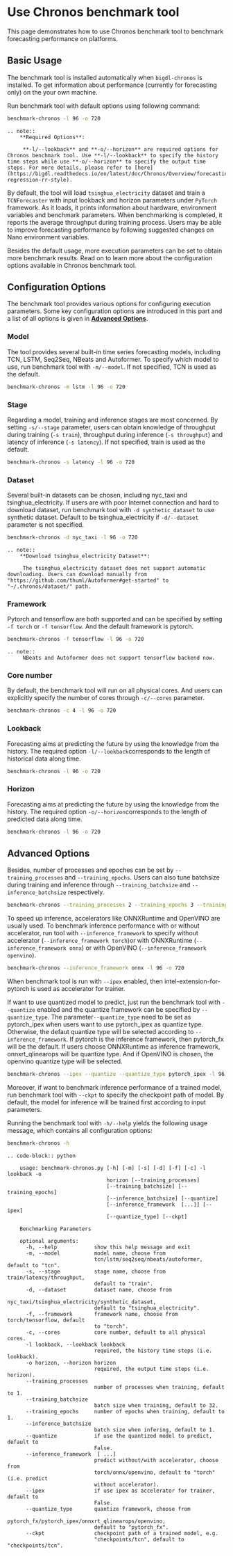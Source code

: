 # Use Chronos benchmark tool
This page demonstrates how to use Chronos benchmark tool to benchmark forecasting performance on platforms.

## Basic Usage
The benchmark tool is installed automatically when `bigdl-chronos` is installed. To get information about performance (currently for forecasting only) on the your own machine.

Run benchmark tool with default options using following command:
```bash
benchmark-chronos -l 96 -o 720
```
```eval_rst
.. note::
    **Required Options**:

     **-l/--lookback** and **-o/--horizon** are required options for Chronos benchmark tool. Use **-l/--lookback** to specify the history time steps while use **-o/--horizon** to specify the output time steps. For more details, please refer to [here](https://bigdl.readthedocs.io/en/latest/doc/Chronos/Overview/forecasting.html#regular-regression-rr-style).
```
By default, the tool will load `tsinghua_electricity` dataset and train a `TCNForecaster` with input lookback and horizon parameters under `PyTorch` framework. As it loads, it prints information about hardware, environment variables and benchmark parameters. When benchmarking is completed, it reports the average throughput during training process. Users may be able to improve forecasting performance by following suggested changes on Nano environment variables.

Besides the default usage, more execution parameters can be set to obtain more benchmark results. Read on to learn more about the configuration options available in Chronos benchmark tool.

## Configuration Options
The benchmark tool provides various options for configuring execution parameters. Some key configuration options are introduced in this part and a list of all options is given in [**Advanced Options**](https://bigdl.readthedocs.io/en/latest/doc/Chronos/Howto/how_to_use_benchmark_tool.html#advanced-options).

### Model
The tool provides several built-in time series forecasting models, including TCN, LSTM, Seq2Seq, NBeats and Autoformer. To specify which model to use, run benchmark tool with `-m/--model`. If not specified, TCN is used as the default.
```bash
benchmark-chronos -m lstm -l 96 -o 720
```

### Stage
Regarding a model, training and inference stages are most concerned. By setting `-s/--stage` parameter, users can obtain knowledge of throughput during training (`-s train`), throughput during inference (`-s throughput`) and latency of inference (`-s latency`). If not specified, train is used as the default.
```bash
benchmark-chronos -s latency -l 96 -o 720
```

### Dataset
Several built-in datasets can be chosen, including nyc_taxi and tsinghua_electricity. If users are with poor Internet connection and hard to download dataset, run benchmark tool with `-d synthetic_dataset` to use synthetic dataset. Default to be tsinghua_electricity if `-d/--dataset` parameter is not specified.
```bash
benchmark-chronos -d nyc_taxi -l 96 -o 720
```
```eval_rst
.. note::
    **Download tsinghua_electricity Dataset**:

     The tsinghua_electricity dataset does not support automatic downloading. Users can download manually from "https://github.com/thuml/Autoformer#get-started" to "~/.chronos/dataset/" path.
```

### Framework
Pytorch and tensorflow are both supported and can be specified by setting `-f torch` or `-f tensorflow`. And the default framework is pytorch.
```bash
benchmark-chronos -f tensorflow -l 96 -o 720
```
```eval_rst
.. note::
     NBeats and Autoformer does not support tensorflow backend now.
```

### Core number
By default, the benchmark tool will run on all physical cores. And users can explicitly specify the number of cores through `-c/--cores` parameter.
```bash
benchmark-chronos -c 4 -l 96 -o 720
```

### Lookback
Forecasting aims at predicting the future by using the knowledge from the history. The required option `-l/--lookback`corresponds to the length of historical data along time.
```bash
benchmark-chronos -l 96 -o 720
```

### Horizon
Forecasting aims at predicting the future by using the knowledge from the history. The required option `-o/--horizon`corresponds to the length of predicted data along time.
```bash
benchmark-chronos -l 96 -o 720
```

## Advanced Options
Besides, number of processes and epoches can be set by `--training_processes` and `--training_epochs`. Users can also tune batchsize during training and inference through `--training_batchsize` and `--inference_batchsize` respectively.
```bash
benchmark-chronos --training_processes 2 --training_epochs 3 --training_batchsize 32 --inference_batchsize 128 -l 96 -o 720
```

To speed up inference, accelerators like ONNXRuntime and OpenVINO are usually used. To benchmark inference performance with or without accelerator, run tool with `--inference_framework` to specify without accelerator (`--inference_framework torch`)or with ONNXRuntime (`--inference_framework onnx`) or with OpenVINO (`--inference_framework openvino`).
```bash
benchmark-chronos --inference_framework onnx -l 96 -o 720
```

When benchmark tool is run with `--ipex` enabled, then intel-extension-for-pytorch is used as accelerator for trainer. 

If want to use quantized model to predict, just run the benchmark tool with `--quantize` enabled and the quantize framework can be specified by `--quantize_type`. The parameter`--quantize_type` need to be set as pytorch_ipex when users want to use pytorch_ipex as quantize type. Otherwise, the defaut quantize type will be selected according to `--inference_framework`. If pytorch is the inference framework, then pytorch_fx will be the default. If users choose ONNXRuntime as inference framework, onnxrt_qlinearops will be quantize type. And if OpenVINO is chosen, the openvino quantize type will be selected.
```bash
benchmark-chronos --ipex --quantize --quantize_type pytorch_ipex -l 96 -o 720
```


Moreover, if want to benchmark inference performance of a trained model, run benchmark tool with `--ckpt` to specify the checkpoint path of model. By default, the model for inference will be trained first according to input parameters.

Running the benchmark tool with `-h/--help` yields the following usage message, which contains all configuration options:
```bash
benchmark-chronos -h
```
```eval_rst
.. code-block:: python

    usage: benchmark-chronos.py [-h] [-m] [-s] [-d] [-f] [-c] -l lookback -o
                                horizon [--training_processes]
                                [--training_batchsize] [--training_epochs]
                                [--inference_batchsize] [--quantize]
                                [--inference_framework  [...]] [--ipex]
                                [--quantize_type] [--ckpt]

    Benchmarking Parameters

    optional arguments:
      -h, --help            show this help message and exit
      -m, --model           model name, choose from
                            tcn/lstm/seq2seq/nbeats/autoformer, default to "tcn".
      -s, --stage           stage name, choose from train/latency/throughput,
                            default to "train".
      -d, --dataset         dataset name, choose from
                            nyc_taxi/tsinghua_electricity/synthetic_dataset,
                            default to "tsinghua_electricity".
      -f, --framework       framework name, choose from torch/tensorflow, default
                            to "torch".
      -c, --cores           core number, default to all physical cores.
      -l lookback, --lookback lookback
                            required, the history time steps (i.e. lookback).
      -o horizon, --horizon horizon
                            required, the output time steps (i.e. horizon).
      --training_processes 
                            number of processes when training, default to 1.
      --training_batchsize 
                            batch size when training, default to 32.
      --training_epochs     number of epochs when training, default to 1.
      --inference_batchsize 
                            batch size when infering, default to 1.
      --quantize            if use the quantized model to predict, default to
                            False.
      --inference_framework  [ ...]
                            predict without/with accelerator, choose from
                            torch/onnx/openvino, default to "torch" (i.e. predict
                            without accelerator).
      --ipex                if use ipex as accelerator for trainer, default to
                            False.
      --quantize_type       quantize framework, choose from
                            pytorch_fx/pytorch_ipex/onnxrt_qlinearops/openvino,
                            default to "pytorch_fx".
      --ckpt                checkpoint path of a trained model, e.g.
                            "checkpoints/tcn", default to "checkpoints/tcn".
```

